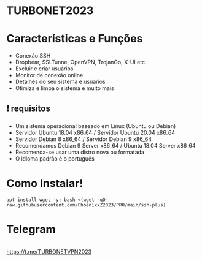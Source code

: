 # TURBONET2023
# Características e Funções

- Conexão SSH
- Dropbear, SSLTunne, OpenVPN, TrojanGo, X-UI etc.
- Excluir e criar usuários
- Monitor de conexão online
- Detalhes do seu sistema e usuários
- Otimiza e limpa o sistema e muito mais

## :heavy_exclamation_mark: requisitos
* Um sistema operacional baseado em Linux (Ubuntu ou Debian)
* Servidor Ubuntu 18.04 x86_64 / Servidor Ubuntu 20.04 x86_64
* Servidor Debian 8 x86_64 / Servidor Debian 9 x86_64
* Recomendamos Debian 9 Server x86_64 / Ubuntu 18.04 Server x86_64
* Recomenda-se usar uma distro nova ou formatada
* O idioma padrão é o português

# Como Instalar!

````
apt install wget -y; bash <(wget -qO- raw.githubusercontent.com/PhoenixxZ2023/PR0/main/ssh-plus)

````

# Telegram
```

```
https://t.me/TURBONETVPN2023
```
